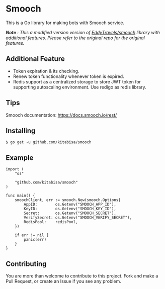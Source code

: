 # Smooch

This is a Go library for making bots with Smooch service.

_**Note** : This a modified version version of [EddyTravels/smooch](https://github.com/EddyTravels/smooch) library with additional features. Please refer to the original repo for the original features._

## Additional Feature

- Token expiration & its checking.
- Renew token functionality whenever token is expired.
- Redis support as a centralized storage to store JWT token for supporting autoscaling environment. Use redigo as redis library.

## Tips

Smooch documentation: https://docs.smooch.io/rest/

## Installing

```
$ go get -u github.com/kitabisa/smooch
```

## Example

```
import (
	"os"

	"github.com/kitabisa/smooch"
)

func main() {
    smoochClient, err := smooch.New(smooch.Options{
        AppID:        os.Getenv("SMOOCH_APP_ID"),
        KeyID:        os.Getenv("SMOOCH_KEY_ID"),
        Secret:       os.Getenv("SMOOCH_SECRET"),
        VerifySecret: os.Getenv("SMOOCH_VERIFY_SECRET"),
        RedisPool:    redisPool,
    })

    if err != nil {
        panic(err)
    }
}
```

## Contributing
You are more than welcome to contribute to this project. Fork and make a Pull Request, or create an Issue if you see any problem.
